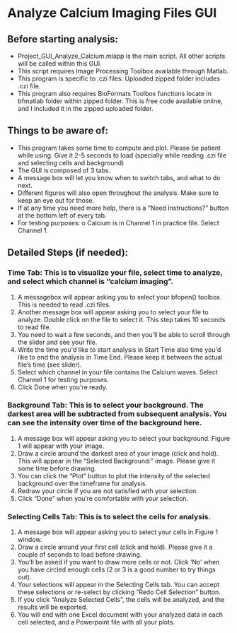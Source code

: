 # Analyze Calcium Imaging Files GUI

## Before starting analysis:
- Project_GUI_Analyze_Calcium.mlapp is the main script. All other scripts will be called within this GUI.
- This script requires Image Processing Toolbox available through Matlab.
- This program is specific to .czi files. Uploaded zipped folder includes .czi file.
- This program also requires BioFormats Toolbox functions locate in bfmatlab folder
within zipped folder. This is free code available online, and I included it in the zipped uploaded folder.
## Things to be aware of:
- This program takes some time to compute and plot. Please be patient while using. Give it 2-5 seconds to load (specially while reading .czi file and selecting cells and background)
- The GUI is composed of 3 tabs.
- A message box will let you know when to switch tabs, and what to do next.
- Different figures will also open throughout the analysis. Make sure to keep an eye out
for those.
- If at any time you need more help, there is a “Need Instructions?” button at the
bottom left of every tab.
- For testing purposes:
o Calcium is in Channel 1 in practice file. Select Channel 1.

## Detailed Steps (if needed):

### Time Tab: This is to visualize your file, select time to analyze, and select which channel is “calcium imaging”.
1. A messagebox will appear asking you to select your bfopen() toolbox. This is needed to read .czi files.
2. Another message box will appear asking you to select your file to analyze. Double click on the file to select it. This step takes 10 seconds to read file.
3. You need to wait a few seconds, and then you'll be able to scroll through the slider and see your file.
4. Write the time you'd like to start analysis in Start Time also time you'd like to end the analysis in Time End. Please keep it between the actual file’s time (see slider).
5. Select which channel in your file contains the Calcium waves. Select Channel 1 for testing purposes.
6. Click Done when you're ready.

### Background Tab: This is to select your background. The darkest area will be subtracted from subsequent analysis. You can see the intensity over time of the background here.
1. A message box will appear asking you to select your background. Figure 1 will appear with your image.
2. Draw a circle around the darkest area of your image (click and hold). This will appear in the “Selected Background:” image. Please give it some time before drawing.
3. You can click the “Plot” button to plot the intensity of the selected background over the timeframe for analysis.
4. Redraw your circle if you are not satisfied with your selection.
5. Click “Done” when you’re comfortable with your selection.

### Selecting Cells Tab: This is to select the cells for analysis.
1. A message box will appear asking you to select your cells in Figure 1 window.
2. Draw a circle around your first cell (click and hold). Please give it a couple of seconds to
load before drawing.
3. You’ll be asked if you want to draw more cells or not. Click ‘No’ when you have circled enough cells (2 or 3 is a good number to try things out).
4. Your selections will appear in the Selecting Cells tab. You can accept these selections or re-select by clicking “Redo Cell Selection” button.
5. If you click “Analyze Selected Cells”, the cells will be analyzed, and the results will be exported.
6. You will end with one Excel document with your analyzed data in each cell selected, and a Powerpoint file with all your plots.
